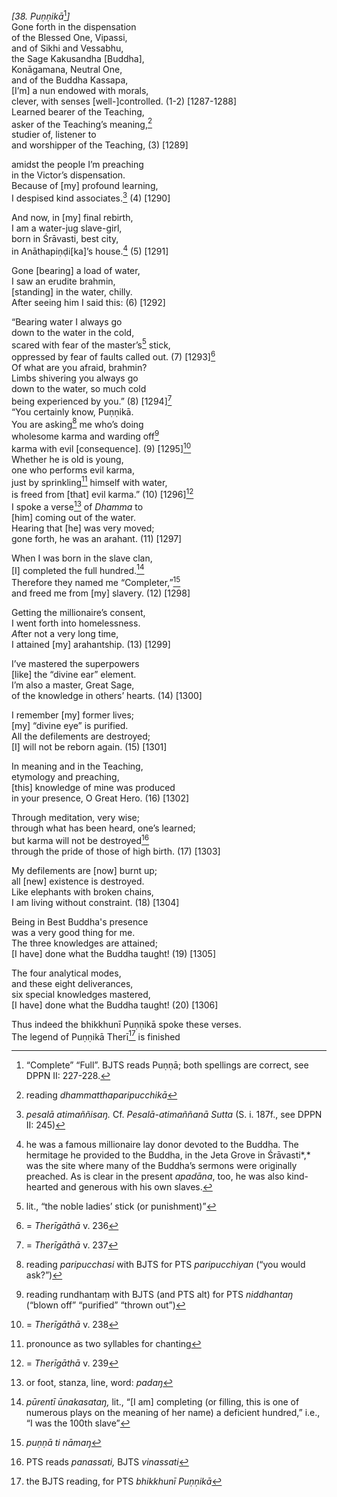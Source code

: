 *\[38. Puṇṇikā*[^1]*\]*  
Gone forth in the dispensation  
of the Blessed One, Vipassi,  
and of Sikhi and Vessabhu,  
the Sage Kakusandha \[Buddha\],  
Konāgamana, Neutral One,  
and of the Buddha Kassapa,  
\[I’m\] a nun endowed with morals,  
clever, with senses \[well-\]controlled. (1-2) \[1287-1288\]  
Learned bearer of the Teaching,  
asker of the Teaching’s meaning,[^2]  
studier of, listener to  
and worshipper of the Teaching, (3) \[1289\]

amidst the people I’m preaching  
in the Victor’s dispensation.  
Because of \[my\] profound learning,  
I despised kind associates.[^3] (4) \[1290\]

And now, in \[my\] final rebirth,  
I am a water-jug slave-girl,  
born in Śrāvasti, best city,  
in Anāthapiṇḍi\[ka\]’s house.[^4] (5) \[1291\]

Gone \[bearing\] a load of water,  
I saw an erudite brahmin,  
\[standing\] in the water, chilly.  
After seeing him I said this: (6) \[1292\]

“Bearing water I always go  
down to the water in the cold,  
scared with fear of the master’s[^5] stick,  
oppressed by fear of faults called out. (7) \[1293\][^6]  
Of what are you afraid, brahmin?  
Limbs shivering you always go  
down to the water, so much cold  
being experienced by you.” (8) \[1294\][^7]  
“You certainly know, Puṇṇikā.  
You are asking[^8] me who’s doing  
wholesome karma and warding off[^9]  
karma with evil \[consequence\]. (9) \[1295\][^10]  
Whether he is old is young,  
one who performs evil karma,  
just by sprinkling[^11] himself with water,  
is freed from \[that\] evil karma.” (10) \[1296\][^12]  
I spoke a verse[^13] of *Dhamma* to  
\[him\] coming out of the water.  
Hearing that \[he\] was very moved;  
gone forth, he was an arahant. (11) \[1297\]

When I was born in the slave clan,  
\[I\] completed the full hundred.[^14]  
Therefore they named me “Completer,”[^15]  
and freed me from \[my\] slavery. (12) \[1298\]

Getting the millionaire’s consent,  
I went forth into homelessness.  
*A*fter not a very long time,  
I attained \[my\] arahantship. (13) \[1299\]

I’ve mastered the superpowers  
\[like\] the “divine ear” element.  
I’m also a master, Great Sage,  
of the knowledge in others’ hearts. (14) \[1300\]

I remember \[my\] former lives;  
\[my\] “divine eye” is purified.  
All the defilements are destroyed;  
\[I\] will not be reborn again. (15) \[1301\]

In meaning and in the Teaching,  
etymology and preaching,  
\[this\] knowledge of mine was produced  
in your presence, O Great Hero. (16) \[1302\]

Through meditation, very wise;  
through what has been heard, one’s learned;  
but karma will not be destroyed[^16]  
through the pride of those of high birth. (17) \[1303\]

My defilements are \[now\] burnt up;  
all \[new\] existence is destroyed.  
Like elephants with broken chains,  
I am living without constraint. (18) \[1304\]

Being in Best Buddha's presence  
was a very good thing for me.  
The three knowledges are attained;  
\[I have\] done what the Buddha taught! (19) \[1305\]

The four analytical modes,  
and these eight deliverances,  
six special knowledges mastered,  
\[I have\] done what the Buddha taught! (20) \[1306\]

Thus indeed the bhikkhunī Puṇṇikā spoke these verses.  
The legend of Puṇṇikā Therī[^17] is finished

[^1]: “Complete” “Full”. BJTS reads Puṇṇā; both spellings are correct, see DPPN II: 227-228.

[^2]: reading *dhammatthaparipucchikā*

[^3]: *pesalā atimaññisaŋ.* Cf. *Pesalā-atimaññanā Sutta* (S. i. 187f., see DPPN II: 245)

[^4]: he was a famous millionaire lay donor devoted to the Buddha. The hermitage he provided to the Buddha, in the Jeta Grove in Śrāvasti*,* was the site where many of the Buddha’s sermons were originally preached. As is clear in the present *apadāna*, too, he was also kind-hearted and generous with his own slaves.

[^5]: lit., “the noble ladies’ stick (or punishment)”

[^6]: = *Therīgāthā* v. 236

[^7]: = *Therīgāthā* v. 237

[^8]: reading *paripucchasi* with BJTS for PTS *paripucchiyan* (“you would ask?”)

[^9]: reading rundhantaṃ with BJTS (and PTS alt) for PTS *niddhantaŋ* (“blown off” “purified” “thrown out”)

[^10]: = *Therīgāthā* v. 238

[^11]: pronounce as two syllables for chanting

[^12]: = *Therīgāthā* v. 239

[^13]: or foot, stanza, line, word: *padaŋ*

[^14]: *pūrentī ūnakasataŋ,* lit., “\[I am\] completing (or filling, this is one of numerous plays on the meaning of her name) a deficient hundred,” i.e., “I was the 100th slave”

[^15]: *puṇṇā ti nāmaŋ*

[^16]: PTS reads *panassati,* BJTS *vinassati*

[^17]: the BJTS reading, for PTS *bhikkhunī Puṇṇikā*

